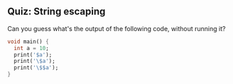 ## Quiz: String escaping

Can you guess what's the output of the following code, without running it?

```dart
void main() {
  int a = 10;
  print('$a');
  print('\$a');
  print('\$$a');  
}
```
